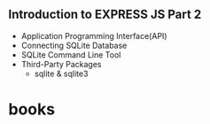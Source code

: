 ## Introduction to EXPRESS JS Part 2

- Application Programming Interface(API)
- Connecting SQLite Database
- SQLite Command Line Tool
- Third-Party Packages
  - sqlite & sqlite3
# books
